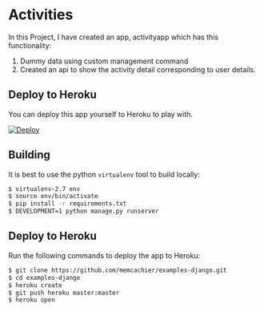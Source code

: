 # Activities

In this Project, I have created an app, activityapp which has this functionality:
1. Dummy data using custom management command
2. Created an api to show the activity detail corresponding to user details.


## Deploy to Heroku

You can deploy this app yourself to Heroku to play with.

[![Deploy](https://www.herokucdn.com/deploy/button.png)](https://heroku.com/deploy)

## Building

It is best to use the python `virtualenv` tool to build locally:

```sh
$ virtualenv-2.7 env
$ source env/bin/activate
$ pip install -r requirements.txt
$ DEVELOPMENT=1 python manage.py runserver
```

## Deploy to Heroku

Run the following commands to deploy the app to Heroku:

```sh
$ git clone https://github.com/memcachier/examples-django.git
$ cd examples-django
$ heroku create
$ git push heroku master:master
$ heroku open
```

